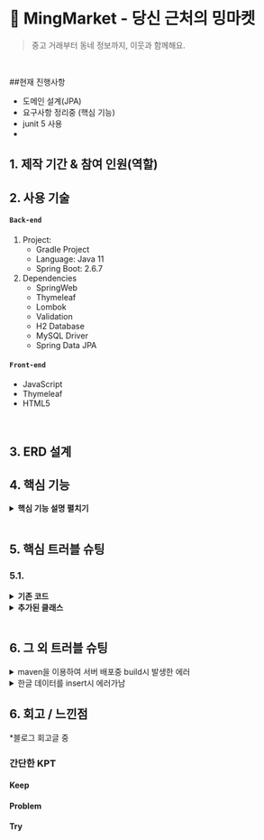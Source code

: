 # :pushpin: MingMarket - 당신 근처의 밍마켓
>중고 거래부터 동네 정보까지, 이웃과 함께해요.

</br>

##현재 진행사항
- 도메인 설계(JPA)
- 요구사항 정리중 (핵심 기능)
- junit 5 사용
- 

## 1. 제작 기간 & 참여 인원(역할)


## 2. 사용 기술
#### `Back-end`
1. Project:
    - Gradle Project
    - Language: Java 11
    - Spring Boot: 2.6.7
2. Dependencies
    - SpringWeb
    - Thymeleaf
    - Lombok
    - Validation
    - H2 Database
    - MySQL Driver
    - Spring Data JPA
#### `Front-end`
- JavaScript
- Thymeleaf
- HTML5

</br>

## 3. ERD 설계

## 4. 핵심 기능
<details>
<summary><b>핵심 기능 설명 펼치기</b></summary>
<div markdown="1">

### 4.1. 전체 흐름
### 4.2. Controller
### 4.3. Service
### 4.4. Mapper
</div>
</details>

</br>

## 5. 핵심 트러블 슈팅
### 5.1.
<details>
<summary><b>기존 코드</b></summary>
<div markdown="1">

</div>
</details>

<details>
<summary><b>추가된 클래스</b></summary>
<div markdown="1">

</div>
</details>

</br>

## 6. 그 외 트러블 슈팅
<details>
<summary>maven을 이용하여 서버 배포중 build시 발생한 에러</summary>
<div markdown="1">

</div>
</details>

<details>
<summary>한글 데이터를 insert시 에러가남</summary>
<div markdown="1">

</div>
</details>

## 6. 회고 / 느낀점

*블로그 회고글 중
### 간단한 KPT
#### Keep

#### Problem

#### Try

